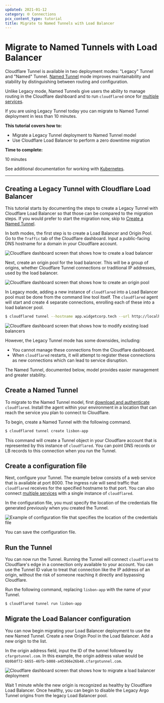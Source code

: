 ```yaml
---
updated: 2021-01-12
category: 🌐 Connections
pcx_content_type: tutorial
title: Migrate to Named Tunnels with Load Balancer
---
```


# Migrate to Named Tunnels with Load Balancer

Cloudflare Tunnel is available in two deployment modes: "Legacy" Tunnel and "Named" Tunnel. [Named Tunnel](https://blog.cloudflare.com/argo-tunnels-that-live-forever/) mode improves maintainability and stability by distinguishing between routing and configuration.

Unlike Legacy mode, Named Tunnels give users the ability to manage routing in the Cloudflare dashboard and to run `cloudflared` once for [multiple services](https://blog.cloudflare.com/many-services-one-cloudflared/).

If you are using Legacy Tunnel today you can migrate to Named Tunnel deployment in less than 10 minutes.

**This tutorial covers how to:**

- Migrate a Legacy Tunnel deployment to Named Tunnel model
- Use Cloudflare Load Balancer to perform a zero downtime migration

**Time to complete:**

10 minutes

See additional documentation for working with [Kubernetes](/cloudflare-one/connections/connect-networks/deployment-guides/kubernetes/).

---

## Creating a Legacy Tunnel with Cloudflare Load Balancer

This tutorial starts by documenting the steps to create a Legacy Tunnel with Cloudflare Load Balancer so that those can be compared to the migration steps. If you would prefer to start the migration now, skip to [Create a Named Tunnel](#create-a-named-tunnel).

In both modes, the first step is to create a Load Balancer and Origin Pool. Go to the `Traffic` tab of the Cloudflare dashboard. Input a public-facing DNS hostname for a domain in your Cloudflare account.

![Cloudflare dashboard screen that shows how to create a load balancer](/images/cloudflare-one/secure-origin-connections/migrate-lb-tunnel/create-lb.png)

Next, create an origin pool for the load balancer. This will be a group of origins, whether Cloudflare Tunnel connections or traditional IP addresses, used by the load balancer.

![Cloudflare dashboard screen that shows how to create an origin pool](/images/cloudflare-one/secure-origin-connections/migrate-lb-tunnel/add-pool.png)

In Legacy mode, adding a new instance of `cloudflared` into a Load Balancer pool must be done from the command line tool itself. The `cloudflared` agent will start and create 4 separate connections, enrolling each of these into a load balancer pool.

```sh
$ cloudflared tunnel --hostname app.widgetcorp.tech --url http://localhost:8000 --lb-pool lisbon-data-center
```

![Cloudflare dashboard screen that shows how to modify existing load balancers](/images/cloudflare-one/secure-origin-connections/migrate-lb-tunnel/classic-tunnel-lb-ui.png)

However, the Legacy Tunnel mode has some downsides, including:

- You cannot manage these connections from the Cloudflare dashboard.
- When `cloudflared` restarts, it will attempt to register these connections as new connections which can lead to service disruption.

The Named Tunnel, documented below, model provides easier management and greater stability.

## Create a Named Tunnel

To migrate to the Named Tunnel model, first [download and authenticate](/cloudflare-one/connections/connect-networks/) `cloudflared`. Install the agent within your environment in a location that can reach the service you plan to connect to Cloudflare.

To begin, create a Named Tunnel with the following command.

```sh
$ cloudflared tunnel create lisbon-app
```

This command will create a Tunnel object in your Cloudflare account that is represented by this instance of `cloudflared`. You can point DNS records or LB records to this connection when you run the Tunnel.

## Create a configuration file

Next, configure your Tunnel. The example below consists of a web service that is available at port 8000. The ingress rule will send traffic that `cloudflared` receives for the specified hostname to that port. You can also connect [multiple services](/cloudflare-one/connections/connect-networks/install-and-setup/tunnel-guide/local/local-management/ingress/) with a single instance of `cloudflared`.

In the configuration file, you must specify the location of the credentials file generated previously when you created the Tunnel.

![Example of configuration file that specifies the location of the credentials file](/images/cloudflare-one/secure-origin-connections/migrate-lb-tunnel/tunnel-config.png)

You can save the configuration file.

## Run the Tunnel

You can now run the Tunnel. Running the Tunnel will connect `cloudflared` to Cloudflare's edge in a connection only available to your account. You can use the Tunnel ID value to treat that connection like the IP address of an origin, without the risk of someone reaching it directly and bypassing Cloudflare.

Run the following command, replacing `lisbon-app` with the name of your Tunnel.

```sh
$ cloudflared tunnel run lisbon-app
```

## Migrate the Load Balancer configuration

You can now begin migrating your Load Balancer deployment to use the new Named Tunnel. Create a new Origin Pool in the Load Balancer. Add a new origin to the list.

In the origin address field, input the ID of the tunnel followed by `cfargotunnel.com`. In this example, the origin address value would be `6b9b8f72-b655-46fb-b008-a45366e26b48.cfargotunnel.com`.

![Cloudflare dashboard screen that shows how to migrate a load balancer deployment](/images/cloudflare-one/secure-origin-connections/migrate-lb-tunnel/drain-classic-tunnel.png)

Wait 1 minute while the new origin is recognized as healthy by Cloudflare Load Balancer. Once healthy, you can begin to disable the Legacy Argo Tunnel origins from the legacy Load Balancer pool.
